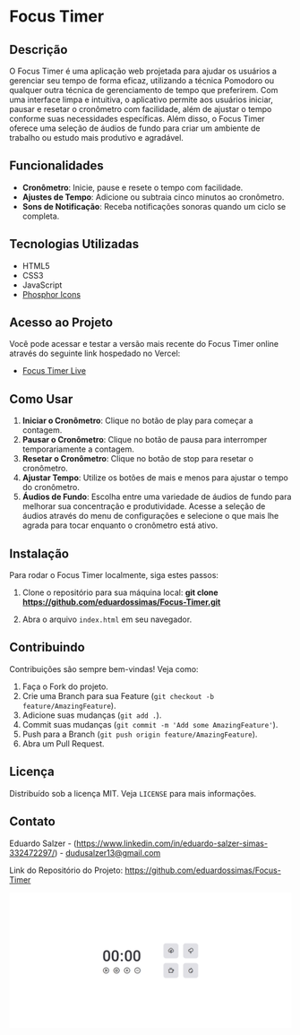 # Focus Timer

## Descrição

O Focus Timer é uma aplicação web projetada para ajudar os usuários a gerenciar seu tempo de forma eficaz, utilizando a técnica Pomodoro ou qualquer outra técnica de gerenciamento de tempo que preferirem. Com uma interface limpa e intuitiva, o aplicativo permite aos usuários iniciar, pausar e resetar o cronômetro com facilidade, além de ajustar o tempo conforme suas necessidades específicas. 
Além disso, o Focus Timer oferece uma seleção de áudios de fundo para criar um ambiente de trabalho ou estudo mais produtivo e agradável.

## Funcionalidades

- **Cronômetro**: Inicie, pause e resete o tempo com facilidade.
- **Ajustes de Tempo**: Adicione ou subtraia cinco minutos ao cronômetro.
- **Sons de Notificação**: Receba notificações sonoras quando um ciclo se completa.

## Tecnologias Utilizadas

- HTML5
- CSS3
- JavaScript
- [Phosphor Icons](https://phosphoricons.com/)

## Acesso ao Projeto

Você pode acessar e testar a versão mais recente do Focus Timer online através do seguinte link hospedado no Vercel:

- [Focus Timer Live](https://focus-timer-beige.vercel.app/)

## Como Usar

1. **Iniciar o Cronômetro**: Clique no botão de play para começar a contagem.
2. **Pausar o Cronômetro**: Clique no botão de pausa para interromper temporariamente a contagem.
3. **Resetar o Cronômetro**: Clique no botão de stop para resetar o cronômetro.
4. **Ajustar Tempo**: Utilize os botões de mais e menos para ajustar o tempo do cronômetro.
5. **Áudios de Fundo**: Escolha entre uma variedade de áudios de fundo para melhorar sua concentração e produtividade. Acesse a seleção de áudios através do menu de configurações e selecione o que mais lhe agrada para tocar enquanto o cronômetro está ativo.

## Instalação

Para rodar o Focus Timer localmente, siga estes passos:

1. Clone o repositório para sua máquina local:
**git clone https://github.com/eduardossimas/Focus-Timer.git**

2. Abra o arquivo `index.html` em seu navegador.

## Contribuindo

Contribuições são sempre bem-vindas! Veja como:

1. Faça o Fork do projeto.
2. Crie uma Branch para sua Feature (`git checkout -b feature/AmazingFeature`).
3. Adicione suas mudanças (`git add .`).
4. Commit suas mudanças (`git commit -m 'Add some AmazingFeature'`).
5. Push para a Branch (`git push origin feature/AmazingFeature`).
6. Abra um Pull Request.

## Licença

Distribuído sob a licença MIT. Veja `LICENSE` para mais informações.

## Contato

Eduardo Salzer - (https://www.linkedin.com/in/eduardo-salzer-simas-332472297/) - dudusalzer13@gmail.com

Link do Repositório do Projeto: <https://github.com/eduardossimas/Focus-Timer>

![Imagem Final do Projeto](./assets/image.png)